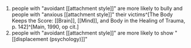1. people with "avoidant [[attachment style]]" are more likely to bully and people with "anxious [[attachment style]]" their victims^[The Body Keeps the Score: [[Brain]], [[Mind]], and Body in the Healing of Trauma, p. 142]^[Main, 1990, op cit.]
2. people with "avoidant [[attachment style]]" are more likely to show "[[displacement (psychology)]]"